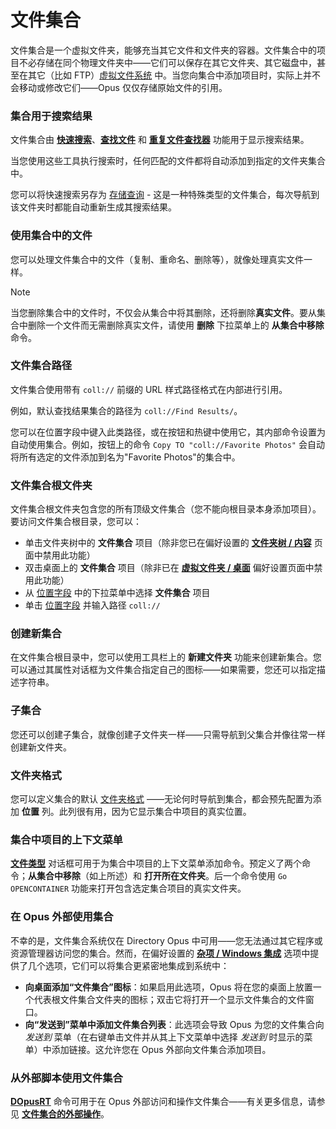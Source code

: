# 文件集合

文件集合是一个虚拟文件夹，能够充当其它文件和文件夹的容器。文件集合中的项目不必存储在同个物理文件夹中——它们可以保存在其它文件夹、其它磁盘中，甚至在其它（比如 FTP）[虚拟文件系统](/Manual/basic_concepts/virtual_file_system/README.zh.md) 中。当您向集合中添加项目时，实际上并不会移动或修改它们——Opus 仅仅存储原始文件的引用。

### 集合用于搜索结果

文件集合由 **[快速搜索](../searching_and_filtering/windows_search.zh.md)**、**[查找文件](../searching_and_filtering/find_files/README.zh.md)** 和 **[重复文件查找器](/Manual/additional_functionality/duplicate_file_finder.zh.md)** 功能用于显示搜索结果。

当您使用这些工具执行搜索时，任何匹配的文件都将自动添加到指定的文件夹集合中。

您可以将快速搜索另存为 [存储查询](/Manual/basic_concepts/virtual_file_system/file_collections/stored_queries.zh.md) - 这是一种特殊类型的文件集合，每次导航到该文件夹时都能自动重新生成其搜索结果。

### 使用集合中的文件

您可以处理文件集合中的文件（复制、重命名、删除等），就像处理真实文件一样。

> [!NOTE]
> 当您删除集合中的文件时，不仅会从集合中将其删除，还将删除**真实文件**。要从集合中删除一个文件而无需删除真实文件，请使用 **删除** 下拉菜单上的 **从集合中移除** 命令。

### 文件集合路径

文件集合使用带有 `coll://` 前缀的 URL 样式路径格式在内部进行引用。

例如，默认查找结果集合的路径为 `coll://Find Results/`。

您可以在位置字段中键入此类路径，或在按钮和热键中使用它，其内部命令设置为自动使用集合。例如，按钮上的命令 `Copy TO "coll://Favorite Photos"` 会自动将所有选定的文件添加到名为"Favorite Photos"的集合中。

### 文件集合根文件夹

文件集合根文件夹包含您的所有顶级文件集合（您不能向根目录本身添加项目）。要访问文件集合根目录，您可以：

- 单击文件夹树中的 **文件集合** 项目（除非您已在偏好设置的 **[文件夹树 / 内容](/Manual/preferences/preferences_categories/folder_tree/contents.zh.md)** 页面中禁用此功能）
- 双击桌面上的 **文件集合** 项目（除非已在 **[虚拟文件夹 / 桌面](/Manual/preferences/preferences_categories/folders/virtual_folders/desktop.zh.md)** 偏好设置页面中禁用此功能）
- 从 [位置字段](../the_lister/navigation/breadcrumbs_location_field.zh.md) 中的下拉菜单中选择 **文件集合** 项目
- 单击 [位置字段](../the_lister/navigation/breadcrumbs_location_field.zh.md) 并输入路径 `coll://`

### 创建新集合

在文件集合根目录中，您可以使用工具栏上的 **新建文件夹** 功能来创建新集合。您可以通过其属性对话框为文件集合指定自己的图标——如果需要，您还可以指定描述字符串。

### 子集合

您还可以创建子集合，就像创建子文件夹一样——只需导航到父集合并像往常一样创建新文件夹。

### 文件夹格式

您可以定义集合的默认 [文件夹格式](../folder_options/README.zh.md) ——无论何时导航到集合，都会预先配置为添加 **位置** 列。此列很有用，因为它显示集合中项目的真实位置。

### 集合中项目的上下文菜单

**[文件类型](/Manual/file_types/README.zh.md)** 对话框可用于为集合中项目的上下文菜单添加命令。预定义了两个命令；**从集合中移除**（如上所述）和 **打开所在文件夹**。后一个命令使用 `Go OPENCONTAINER` 功能来打开包含选定集合项目的真实文件夹。

### 在 Opus 外部使用集合

不幸的是，文件集合系统仅在 Directory Opus 中可用——您无法通过其它程序或资源管理器访问您的集合。然而，在偏好设置的 **[杂项 / Windows 集成](/Manual/preferences/preferences_categories/miscellaneous/windows_integration/README.zh.md)** 选项中提供了几个选项，它们可以将集合更紧密地集成到系统中：

- **向桌面添加“文件集合”图标**：如果启用此选项，Opus 将在您的桌面上放置一个代表根文件集合文件夹的图标；双击它将打开一个显示文件集合的文件窗口。
- **向“发送到”菜单中添加文件集合列表**：此选项会导致 Opus 为您的文件集合向 *发送到* 菜单（在右键单击文件并从其上下文菜单中选择 *发送到* 时显示的菜单）中添加链接。这允许您在 Opus 外部向文件集合添加项目。

### 从外部脚本使用文件集合

**[DOpusRT](/Manual/reference/dopusrt_reference/README.zh.md)** 命令可用于在 Opus 外部访问和操作文件集合——有关更多信息，请参见 **[文件集合的外部操作](/Manual/reference/dopusrt_reference/external_manipulation_of_file_collections.zh.md)**。